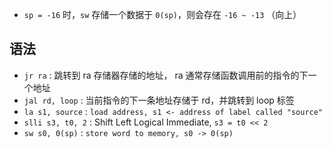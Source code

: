 - `sp = -16` 时，`sw` 存储一个数据于 `0(sp)`，则会存在  `-16 ~ -13` （向上）

## 语法

- `jr ra` : 跳转到 ra 存储器存储的地址， ra 通常存储函数调用前的指令的下一个地址
- `jal rd, loop` :  当前指令的下一条地址存储于 rd，并跳转到 loop 标签
- `la s1, source` :  `load address, s1 <- address of label called "source"`
- `slli s3, t0, 2` : Shift Left Logical Immediate, `s3 = t0 << 2`
- `sw s0, 0(sp)` : `store word to memory, s0 -> 0(sp)`
